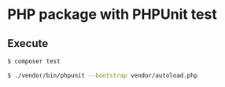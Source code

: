 # PHP package with PHPUnit test

## Execute

```sh
$ composer test
```

```sh
$ ./vendor/bin/phpunit --bootstrap vendor/autoload.php
```
